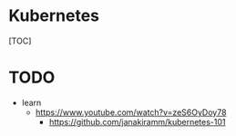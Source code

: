 # Kubernetes

[TOC]


# TODO
- learn
    - https://www.youtube.com/watch?v=zeS6OyDoy78
        - https://github.com/janakiramm/kubernetes-101
